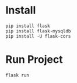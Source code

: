 # Install
```
pip install flask
pip install flask-mysqldb
pip install -U flask-cors
```

# Run Project
```
flask run
```